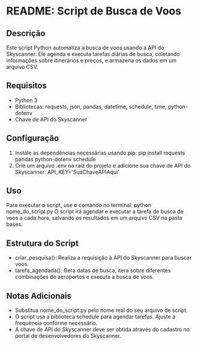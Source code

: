 # README: Script de Busca de Voos

## Descrição
Este script Python automatiza a busca de voos usando a API do Skyscanner. Ele agenda e executa tarefas diárias de busca, coletando informações sobre itinerários e preços, e armazena os dados em um arquivo CSV.

## Requisitos
- Python 3
- Bibliotecas: requests, json, pandas, datetime, schedule, time, python-dotenv
- Chave de API do Skyscanner

## Configuração
1. Instale as dependências necessárias usando pip:
   pip install requests pandas python-dotenv schedule
2. Crie um arquivo .env na raiz do projeto e adicione sua chave de API do Skyscanner:
   API_KEY='SuaChaveAPIAqui'

## Uso
Para executar o script, use o comando no terminal:
python nome_do_script.py
O script irá agendar e executar a tarefa de busca de voos a cada hora, salvando os resultados em um arquivo CSV na pasta bases.

## Estrutura do Script
- criar_pesquisa(): Realiza a requisição à API do Skyscanner para buscar voos.
- tarefa_agendada(): Gera datas de busca, itera sobre diferentes combinações de aeroportos e executa a busca de voos.

## Notas Adicionais
- Substitua nome_do_script.py pelo nome real do seu arquivo de script.
- O script usa a biblioteca schedule para agendar tarefas. Ajuste a frequência conforme necessário.
- A chave de API do Skyscanner deve ser obtida através do cadastro no portal de desenvolvedores do Skyscanner.